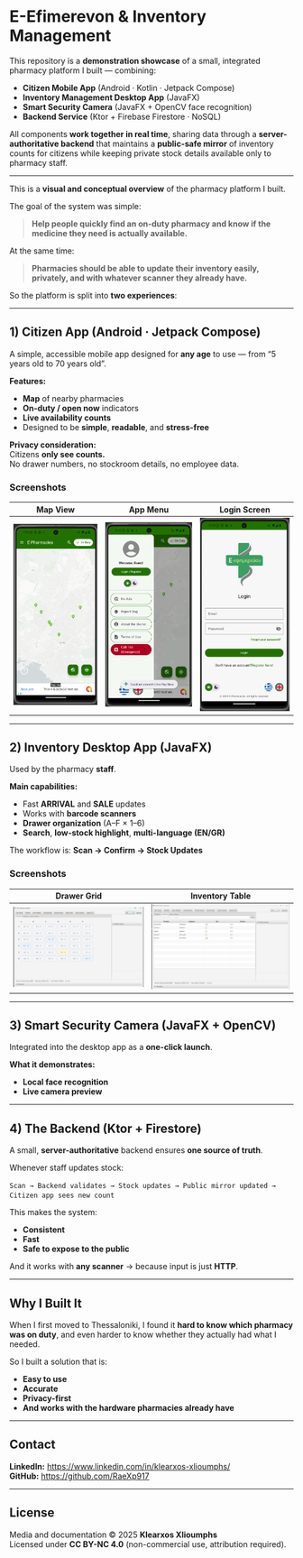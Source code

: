 # E-Efimerevon & Inventory Management 

This repository is a **demonstration showcase** of a small, integrated pharmacy platform I built — combining:

- **Citizen Mobile App** (Android · Kotlin · Jetpack Compose)
- **Inventory Management Desktop App** (JavaFX)
- **Smart Security Camera** (JavaFX + OpenCV face recognition)
- **Backend Service** (Ktor + Firebase Firestore · NoSQL)

All components **work together in real time**, sharing data through a **server-authoritative backend** that maintains a **public-safe mirror** of inventory counts for citizens while keeping private stock details available only to pharmacy staff.

---

This is a **visual and conceptual overview** of the pharmacy platform I built.  

The goal of the system was simple:
> **Help people quickly find an on-duty pharmacy and know if the medicine they need is actually available.**

At the same time:
> **Pharmacies should be able to update their inventory easily, privately, and with whatever scanner they already have.**

So the platform is split into **two experiences**:

---

## 1) Citizen App (Android · Jetpack Compose)
A simple, accessible mobile app designed for **any age** to use — from “5 years old to 70 years old”.

**Features:**
- **Map** of nearby pharmacies
- **On-duty / open now** indicators
- **Live availability counts**
- Designed to be **simple**, **readable**, and **stress-free**

**Privacy consideration:**  
Citizens **only see counts.**  
No drawer numbers, no stockroom details, no employee data.

### Screenshots

| Map View | App Menu | Login Screen |
|---|---|---|
| ![Map](01_android_map.png) | ![Menu](02_android_menu.png) | ![Login](03_android_login.png) |

---

## 2) Inventory Desktop App (JavaFX)
Used by the pharmacy **staff**.

**Main capabilities:**
- Fast **ARRIVAL** and **SALE** updates
- Works with **barcode scanners**
- **Drawer organization** (A–F × 1–6)
- **Search**, **low-stock highlight**, **multi-language (EN/GR)**

The workflow is:
**Scan → Confirm → Stock Updates**

### Screenshots

| Drawer Grid | Inventory Table |
|---|---|
| ![Drawers](04_desktop_drawers.png) | ![Inventory](05_desktop_inventory.png) |

---

## 3) Smart Security Camera (JavaFX + OpenCV)
Integrated into the desktop app as a **one-click launch**.

**What it demonstrates:**
- **Local face recognition**
- **Live camera preview**

---

## 4) The Backend (Ktor + Firestore)
A small, **server-authoritative** backend ensures **one source of truth**.

Whenever staff updates stock:

`Scan → Backend validates → Stock updates → Public mirror updated → Citizen app sees new count`

This makes the system:
- **Consistent**
- **Fast**
- **Safe to expose to the public**

And it works with **any scanner** → because input is just **HTTP**.

---

## Why I Built It
When I first moved to Thessaloniki, I found it **hard to know which pharmacy was on duty**, and even harder to know whether they actually had what I needed.

So I built a solution that is:
- **Easy to use**
- **Accurate**
- **Privacy-first**
- **And works with the hardware pharmacies already have**

---

## Contact

**LinkedIn:** https://www.linkedin.com/in/klearxos-xlioumphs/  
**GitHub:** https://github.com/RaeXp917  

---

## License
Media and documentation © 2025 **Klearxos Xlioumphs**  
Licensed under **CC BY-NC 4.0** (non-commercial use, attribution required).

